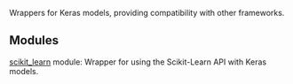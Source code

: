 
Wrappers for Keras models, providing compatibility with other frameworks.
## Modules
[scikit_learn](https://www.tensorflow.org/api_docs/python/tf/compat/v1/keras/wrappers/scikit_learn) module: Wrapper for using the Scikit-Learn API with Keras models.

